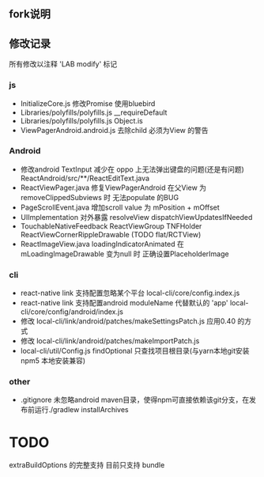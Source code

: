 ## fork说明

## 修改记录
所有修改以注释 'LAB modify'  标记
### js
* InitializeCore.js 修改Promise 使用bluebird
* Libraries/polyfills/polyfills.js __requireDefault
* Libraries/polyfills/polyfills.js Object.is
* ViewPagerAndroid.android.js 去除child 必须为View 的警告
### Android
* 修改android TextInput 减少在 oppo 上无法弹出键盘的问题(还是有问题) ReactAndroid/src/**/ReactEditText.java
* ReactViewPager.java 修复ViewPagerAndroid 在父View 为removeClippedSubviews 时 无法populate 的BUG
* PageScrollEvent.java 增加scroll value 为 mPosition + mOffset
* UIImplementation 对外暴露 resolveView dispatchViewUpdatesIfNeeded
* TouchableNativeFeedback ReactViewGroup TNFHolder ReactViewCornerRippleDrawable (TODO flat/RCTView)
* ReactImageView.java loadingIndicatorAnimated 在 mLoadingImageDrawable 变为null 时 正确设置PlaceholderImage
### cli
* react-native link 支持配置忽略某个平台 local-cli/core/config.index.js
* react-native link 支持配置android moduleName 代替默认的 'app' local-cli/core/config/android/index.js
* 修改 local-cli/link/android/patches/makeSettingsPatch.js 应用0.40 的方式
* 修改 local-cli/link/android/patches/makeImportPatch.js
* local-cli/util/Config.js findOptional 只查找项目根目录(与yarn本地git安装 npm5 本地安装兼容)
### other
* .gitignore 未忽略android maven目录，使得npm可直接依赖该git分支，在发布前运行./gradlew installArchives

# TODO
extraBuildOptions 的完整支持 目前只支持 bundle
